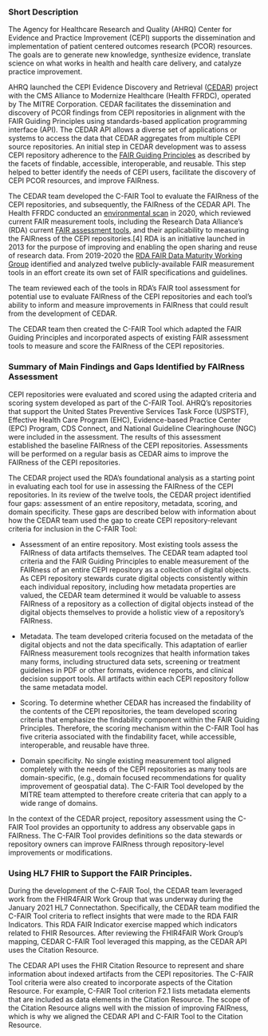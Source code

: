 ### Short Description

The Agency for Healthcare Research and Quality (AHRQ) Center for Evidence and Practice Improvement (CEPI) supports the dissemination and implementation of patient centered outcomes research (PCOR) resources. The goals are to generate new knowledge, synthesize evidence, translate science on what works in health and health care delivery, and catalyze practice improvement.   

AHRQ launched the CEPI Evidence Discovery and Retrieval ([CEDAR](https://digital.ahrq.gov/ahrq-funded-projects/cepi-evidence-discovery-and-retrieval-cedar-project)) project with the CMS Alliance to Modernize Healthcare (Health FFRDC), operated by The MITRE Corporation. CEDAR facilitates the dissemination and discovery of PCOR findings from CEPI repositories in alignment with the FAIR Guiding Principles using standards-based application programming interface (API). The CEDAR API allows a diverse set of applications or systems to access the data that CEDAR aggregates from multiple CEPI source repositories. An initial step in CEDAR development was to assess CEPI repository adherence to the [FAIR Guiding Principles](https://www.go-fair.org/fair-principles) as described by the facets of findable, accessible, interoperable, and reusable. This step helped to better identify the needs of CEPI users, facilitate the discovery of CEPI PCOR resources, and improve FAIRness.  

The CEDAR team developed the C-FAIR Tool to evaluate the FAIRness of the CEPI repositories, and subsequently, the FAIRness of the CEDAR API. The Health FFRDC conducted an [environmental scan](https://digital.ahrq.gov/sites/default/files/docs/citation/cedar-environmental-scan.pdf) in 2020, which reviewed current FAIR measurement tools, including the Research Data Alliance’s (RDA) current [FAIR assessment tools](https://www.rd-alliance.org/group/fair-data-maturity-model-wg/outcomes/results-analysis-existing-fair-assessment-tools), and their applicability to measuring the FAIRness of the CEPI repositories.[4] RDA is an initiative launched in 2013 for the purpose of improving and enabling the open sharing and reuse of research data. From 2019-2020 the [RDA FAIR Data Maturity Working Group](https://www.rd-alliance.org/) identified and analyzed twelve publicly-available FAIR measurement tools in an effort create its own set of FAIR specifications and guidelines. 

The team reviewed each of the tools in RDA’s FAIR tool assessment for potential use to evaluate FAIRness of the CEPI repositories and each tool’s ability to inform and measure improvements in FAIRness that could result from the development of CEDAR. 

The CEDAR team then created the C-FAIR Tool which adapted the FAIR Guiding Principles and incorporated aspects of existing FAIR assessment tools to measure and score the FAIRness of the CEPI repositories.


### Summary of Main Findings and Gaps Identified by FAIRness Assessment

CEPI repositories were evaluated and scored using the adapted criteria and scoring system developed as part of the C-FAIR Tool. AHRQ’s repositories that support the United States Preventive Services Task Force (USPSTF), Effective Health Care Program (EHC), Evidence-based Practice Center (EPC) Program, CDS Connect, and National Guideline Clearinghouse (NGC) were included in the assessment. The results of this assessment established the baseline FAIRness of the CEPI repositories. Assessments will be performed on a regular basis as CEDAR aims to improve the FAIRness of the CEPI repositories. 

The CEDAR project used the RDA’s foundational analysis as a starting point in evaluating each tool for use in assessing the FAIRness of the CEPI repositories. In its review of the twelve tools, the CEDAR project identified four gaps: assessment of an entire repository, metadata, scoring, and domain specificity. These gaps are described below with information about how the CEDAR team used the gap to create CEPI repository-relevant criteria for inclusion in the C-FAIR Tool:  

- Assessment of an entire repository. Most existing tools assess the FAIRness of data artifacts themselves. The CEDAR team adapted tool criteria and the FAIR Guiding Principles to enable measurement of the FAIRness of an entire CEPI repository as a collection of digital objects. As CEPI repository stewards curate digital objects consistently within each individual repository, including how metadata properties are valued, the CEDAR team determined it would be valuable to assess FAIRness of a repository as a collection of digital objects instead of the digital objects themselves to provide a holistic view of a repository’s FAIRness. 

- Metadata. The team developed criteria focused on the metadata of the digital objects and not the data specifically. This adaptation of earlier FAIRness measurement tools recognizes that health information takes many forms, including structured data sets, screening or treatment guidelines in PDF or other formats, evidence reports, and clinical decision support tools. All artifacts within each CEPI repository follow the same metadata model. 
  
- Scoring. To determine whether CEDAR has increased the findability of the contents of the CEPI repositories, the team developed scoring criteria that emphasize the findability component within the FAIR Guiding Principles. Therefore, the scoring mechanism within the C-FAIR Tool has five criteria associated with the findability facet, while accessible, interoperable, and reusable have three. 
  
- Domain specificity. No single existing measurement tool aligned completely with the needs of the CEPI repositories as many tools are domain-specific, (e.g., domain focused recommendations for quality improvement of geospatial data). The C-FAIR Tool developed by the MITRE team attempted to therefore create criteria that can apply to a wide range of domains.  

In the context of the CEDAR project, repository assessment using the C-FAIR Tool provides an opportunity to address any observable gaps in FAIRness. The C-FAIR Tool provides definitions so the data stewards or repository owners can improve FAIRness through repository-level improvements or modifications. 


### Using HL7 FHIR to Support the FAIR Principles.

During the development of the C-FAIR Tool, the CEDAR team leveraged work from the FHIR4FAIR Work Group that was underway during the January 2021 HL7 Connectathon. Specifically, the CEDAR team modified the C-FAIR Tool criteria to reflect insights that were made to the RDA FAIR Indicators. This RDA FAIR Indicator exercise mapped which indicators related to FHIR Resources. After reviewing the FHIR4FAIR Work Group’s mapping, CEDAR C-FAIR Tool leveraged this mapping, as the CEDAR API uses the Citation Resource. 

The CEDAR API uses the FHIR Citation Resource to represent and share information about indexed artifacts from the CEPI repositories. The C-FAIR Tool criteria were also created to incorporate aspects of the Citation Resource. For example, C-FAIR Tool criterion F2.1 lists metadata elements that are included as data elements in the Citation Resource. The scope of the Citation Resource aligns well with the mission of improving FAIRness, which is why we aligned the CEDAR API and C-FAIR Tool to the Citation Resource.

